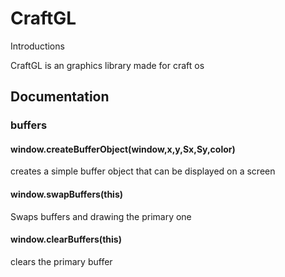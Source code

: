 <!DOCTYPE html>
<html>
<head>

</head>
<body>
    <h1>CraftGL</h1>
    </h2>Introductions</h2>
    <p>
        CraftGL is an graphics library made for craft os
    </p>
    <h2>Documentation</h2>
    <h3>buffers</h3>
    <h4>window.createBufferObject(window,x,y,Sx,Sy,color)</h4>
    <p>
        creates a simple buffer object that can be displayed on a screen
    </p>
    <h4>window.swapBuffers(this)</h4>
    <p>
        Swaps buffers and drawing the primary one
    </p>
    <h4>window.clearBuffers(this)</h4>
    <p>
        clears the primary buffer
    </p>
</body>
</html>